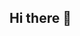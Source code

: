 ## Hi there 👋

<!--
**antonyuhnovets/antonyuhnovets** is a ✨ _special_ ✨ repository because its `README.md` (this file) appears on your GitHub profile.

<script src="https://platform.linkedin.com/badges/js/profile.js" async defer type="text/javascript"></script>
<div class="badge-base LI-profile-badge" data-locale="en_US" data-size="medium" data-theme="dark" data-type="VERTICAL" data-vanity="antonyuhnovets" data-version="v1"><a class="badge-base__link LI-simple-link" href="https://ua.linkedin.com/in/antonyuhnovets?trk=profile-badge">Anton Yukhnovets</a></div>

Here are some ideas to get you started:

- 🔭 I’m currently working on ...
- 🌱 I’m currently learning ...
- 👯 I’m looking to collaborate on ...
- 🤔 I’m looking for help with ...
- 💬 Ask me about ...
- 📫 How to reach me: ...
- 😄 Pronouns: ...
- ⚡ Fun fact: ...
-->
